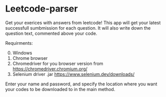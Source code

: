 # Leetcode-parser

Get your exerices with answers from leetcode!
This app will get your latest successfull sumbmission for each question. 
It will also write down the question text, commented above your code.

Requirments:

0. Windows
1. Chrome browser
2. Chromedriver for you browser version from https://chromedriver.chromium.org/
3. Selenium driver .jar https://www.selenium.dev/downloads/

Enter your name and password, and specify the location where you want your codes to be downloaded to in the main method. 
